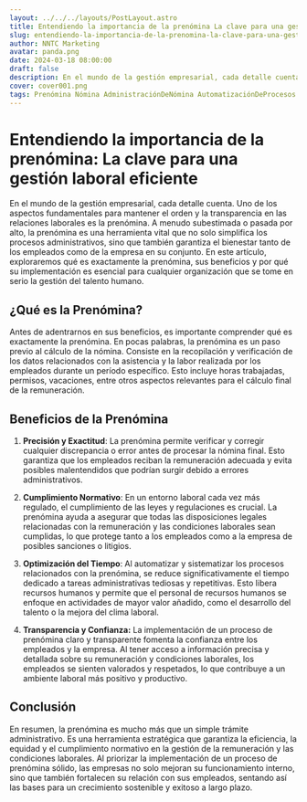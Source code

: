 ```yaml
---
layout: ../../../layouts/PostLayout.astro
title: Entendiendo la importancia de la prenómina La clave para una gestión laboral eficiente
slug: entendiendo-la-importancia-de-la-prenomina-la-clave-para-una-gestion-laboral-eficiente
author: NNTC Marketing
avatar: panda.png
date: 2024-03-18 08:00:00
draft: false
description: En el mundo de la gestión empresarial, cada detalle cuenta. Uno de los aspectos fundamentales para mantener el orden y la transparencia en las relaciones laborales es la prenómina.
cover: cover001.png
tags: Prenómina Nómina AdministraciónDeNómina AutomatizaciónDeProcesos CumplimientoNormativa
---
```

# Entendiendo la importancia de la prenómina: La clave para una gestión laboral eficiente

En el mundo de la gestión empresarial, cada detalle cuenta. Uno de los aspectos fundamentales para mantener el orden y la transparencia en las relaciones laborales es la prenómina. A menudo subestimada o pasada por alto, la prenómina es una herramienta vital que no solo simplifica los procesos administrativos, sino que también garantiza el bienestar tanto de los empleados como de la empresa en su conjunto. En este artículo, exploraremos qué es exactamente la prenómina, sus beneficios y por qué su implementación es esencial para cualquier organización que se tome en serio la gestión del talento humano.

## ¿Qué es la Prenómina?

Antes de adentrarnos en sus beneficios, es importante comprender qué es exactamente la prenómina. En pocas palabras, la prenómina es un paso previo al cálculo de la nómina. Consiste en la recopilación y verificación de los datos relacionados con la asistencia y la labor realizada por los empleados durante un período específico. Esto incluye horas trabajadas, permisos, vacaciones, entre otros aspectos relevantes para el cálculo final de la remuneración.

## Beneficios de la Prenómina

1. **Precisión y Exactitud**: La prenómina permite verificar y corregir cualquier discrepancia o error antes de procesar la nómina final. Esto garantiza que los empleados reciban la remuneración adecuada y evita posibles malentendidos que podrían surgir debido a errores administrativos.

2. **Cumplimiento Normativo**: En un entorno laboral cada vez más regulado, el cumplimiento de las leyes y regulaciones es crucial. La prenómina ayuda a asegurar que todas las disposiciones legales relacionadas con la remuneración y las condiciones laborales sean cumplidas, lo que protege tanto a los empleados como a la empresa de posibles sanciones o litigios.

3. **Optimización del Tiempo**: Al automatizar y sistematizar los procesos relacionados con la prenómina, se reduce significativamente el tiempo dedicado a tareas administrativas tediosas y repetitivas. Esto libera recursos humanos y permite que el personal de recursos humanos se enfoque en actividades de mayor valor añadido, como el desarrollo del talento o la mejora del clima laboral.

4. **Transparencia y Confianza:** La implementación de un proceso de prenómina claro y transparente fomenta la confianza entre los empleados y la empresa. Al tener acceso a información precisa y detallada sobre su remuneración y condiciones laborales, los empleados se sienten valorados y respetados, lo que contribuye a un ambiente laboral más positivo y productivo.

## Conclusión

En resumen, la prenómina es mucho más que un simple trámite administrativo. Es una herramienta estratégica que garantiza la eficiencia, la equidad y el cumplimiento normativo en la gestión de la remuneración y las condiciones laborales. Al priorizar la implementación de un proceso de prenómina sólido, las empresas no solo mejoran su funcionamiento interno, sino que también fortalecen su relación con sus empleados, sentando así las bases para un crecimiento sostenible y exitoso a largo plazo.